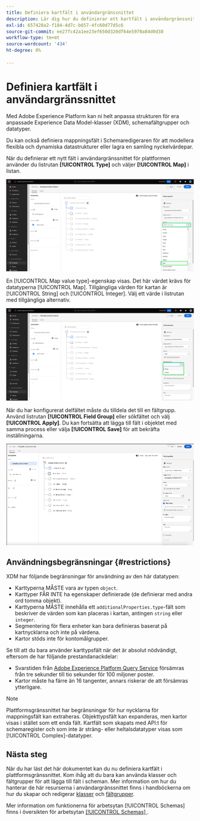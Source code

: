 ```yaml
---
title: Definiera kartfält i användargränssnittet
description: Lär dig hur du definierar ett kartfält i användargränssnittet för Experience Platform.
exl-id: 657428a2-f184-4d7c-b657-4fc60d77d5c6
source-git-commit: ee27fc42a1ee23ef650d320df64e5970a84d0d38
workflow-type: tm+mt
source-wordcount: '434'
ht-degree: 0%

---
```


# Definiera kartfält i användargränssnittet

Med Adobe Experience Platform kan ni helt anpassa strukturen för era anpassade Experience Data Model-klasser (XDM), schemafältgrupper och datatyper.

Du kan också definiera mappningsfält i Schemaredigeraren för att modellera flexibla och dynamiska datastrukturer eller lagra en samling nyckelvärdepar.

När du definierar ett nytt fält i användargränssnittet för plattformen använder du listrutan **[!UICONTROL Type]** och väljer **[!UICONTROL Map]** i listan.

![Schemaredigeraren med listrutan Typ och kartvärdet markerat.](../../images/ui/fields/special/map.png)

En [!UICONTROL Map value type]-egenskap visas. Det här värdet krävs för datatyperna [!UICONTROL Map]. Tillgängliga värden för kartan är [!UICONTROL String] och [!UICONTROL Integer]. Välj ett värde i listrutan med tillgängliga alternativ.

![Schemaredigeraren med listrutan [!UICONTROL Map value type] markerad.](../../images/ui/fields/special/map-value-type.png)

När du har konfigurerat delfältet måste du tilldela det till en fältgrupp. Använd listrutan **[!UICONTROL Field Group]** eller sökfältet och välj **[!UICONTROL Apply]**. Du kan fortsätta att lägga till fält i objektet med samma process eller välja **[!UICONTROL Save]** för att bekräfta inställningarna.

![En inspelning av fältgruppsvalet och inställningar som används.](../../images/ui/fields/special/assign-to-field-group.gif)

## Användningsbegränsningar {#restrictions}

XDM har följande begränsningar för användning av den här datatypen:

* Karttyperna MÅSTE vara av typen `object`.
* Karttyper FÅR INTE ha egenskaper definierade (de definierar med andra ord tomma objekt).
* Karttyperna MÅSTE innehålla ett `additionalProperties.type`-fält som beskriver de värden som kan placeras i kartan, antingen `string` eller `integer`.
* Segmentering för flera enheter kan bara definieras baserat på kartnycklarna och inte på värdena.
* Kartor stöds inte för kontomålgrupper.

Se till att du bara använder karttypsfält när det är absolut nödvändigt, eftersom de har följande prestandanackdelar:

* Svarstiden från [Adobe Experience Platform Query Service](../../../query-service/home.md) försämras från tre sekunder till tio sekunder för 100 miljoner poster.
* Kartor måste ha färre än 16 tangenter, annars riskerar de att försämras ytterligare.

>[!NOTE]
>
>Plattformsgränssnittet har begränsningar för hur nycklarna för mappningsfält kan extraheras. Objekttypsfält kan expanderas, men kartor visas i stället som ett enda fält. Kartfält som skapats med API:t för schemaregister och som inte är sträng- eller heltalsdatatyper visas som [!UICONTROL Complex]-datatyper.

## Nästa steg

När du har läst det här dokumentet kan du nu definiera kartfält i plattformsgränssnittet. Kom ihåg att du bara kan använda klasser och fältgrupper för att lägga till fält i scheman. Mer information om hur du hanterar de här resurserna i användargränssnittet finns i handböckerna om hur du skapar och redigerar [klasser](../resources/classes.md) och [fältgrupper](../resources/field-groups.md).

Mer information om funktionerna för arbetsytan [!UICONTROL Schemas] finns i översikten för arbetsytan [[!UICONTROL Schemas] ](../overview.md).
